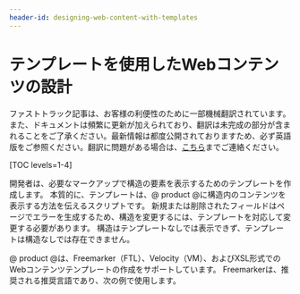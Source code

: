 ```yaml
---
header-id: designing-web-content-with-templates
---
```


# テンプレートを使用したWebコンテンツの設計

<p class="alert alert-info"><span class="wysiwyg-color-blue120">ファストトラック記事は、お客様の利便性のために一部機械翻訳されています。また、ドキュメントは頻繁に更新が加えられており、翻訳は未完成の部分が含まれることをご了承ください。最新情報は都度公開されておりますため、必ず英語版をご参照ください。翻訳に問題がある場合は、<a href="mailto:support-content-jp@liferay.com">こちら</a>までご連絡ください。</span></p>

[TOC levels=1-4]

開発者は、必要なマークアップで構造の要素を表示するためのテンプレートを作成します。 本質的に、テンプレートは、@ product @に構造内のコンテンツを表示する方法を伝えるスクリプトです。 新規または削除されたフィールドはページでエラーを生成するため、構造を変更するには、テンプレートを対応して変更する必要があります。 構造はテンプレートなしでは表示できず、テンプレートは構造なしでは存在できません。

@ product @は、Freemarker（FTL）、Velocity（VM）、およびXSL形式でのWebコンテンツテンプレートの作成をサポートしています。 Freemarkerは、推奨される推奨言語であり、次の例で使用します。
